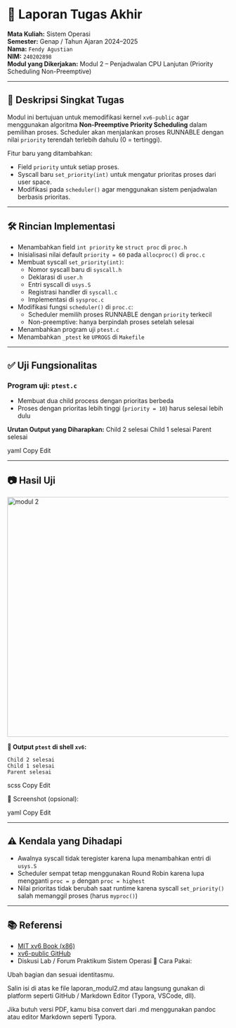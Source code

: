 # 📄 Laporan Tugas Akhir  
**Mata Kuliah:** Sistem Operasi  
**Semester:** Genap / Tahun Ajaran 2024–2025  
**Nama:** `Fendy Agustian`  
**NIM:** `240202898`  
**Modul yang Dikerjakan:** Modul 2 – Penjadwalan CPU Lanjutan (Priority Scheduling Non-Preemptive)

---

## 📌 Deskripsi Singkat Tugas  

Modul ini bertujuan untuk memodifikasi kernel `xv6-public` agar menggunakan algoritma **Non-Preemptive Priority Scheduling** dalam pemilihan proses. Scheduler akan menjalankan proses RUNNABLE dengan nilai `priority` terendah terlebih dahulu (0 = tertinggi).  

Fitur baru yang ditambahkan:

- Field `priority` untuk setiap proses.
- Syscall baru `set_priority(int)` untuk mengatur prioritas proses dari user space.
- Modifikasi pada `scheduler()` agar menggunakan sistem penjadwalan berbasis prioritas.

---

## 🛠️ Rincian Implementasi

- Menambahkan field `int priority` ke `struct proc` di `proc.h`
- Inisialisasi nilai default `priority = 60` pada `allocproc()` di `proc.c`
- Membuat syscall `set_priority(int)`:
  - Nomor syscall baru di `syscall.h`
  - Deklarasi di `user.h`
  - Entri syscall di `usys.S`
  - Registrasi handler di `syscall.c`
  - Implementasi di `sysproc.c`
- Modifikasi fungsi `scheduler()` di `proc.c`:
  - Scheduler memilih proses RUNNABLE dengan `priority` terkecil
  - Non-preemptive: hanya berpindah proses setelah selesai
- Menambahkan program uji `ptest.c`
- Menambahkan `_ptest` ke `UPROGS` di `Makefile`

---

## ✅ Uji Fungsionalitas

### Program uji: `ptest.c`

- Membuat dua child process dengan prioritas berbeda
- Proses dengan prioritas lebih tinggi (`priority = 10`) harus selesai lebih dulu

**Urutan Output yang Diharapkan:**
Child 2 selesai
Child 1 selesai
Parent selesai

yaml
Copy
Edit

---

## 📷 Hasil Uji
<img width="532" height="545" alt="modul 2" src="https://github.com/user-attachments/assets/56babd12-e424-4f32-ab44-8a2bbfa4edd1" />

**📍 Output `ptest` di shell `xv6`:**
```
Child 2 selesai
Child 1 selesai
Parent selesai
```
scss
Copy
Edit

📍 Screenshot (opsional):


yaml
Copy
Edit

---

## ⚠️ Kendala yang Dihadapi

- Awalnya syscall tidak teregister karena lupa menambahkan entri di `usys.S`
- Scheduler sempat tetap menggunakan Round Robin karena lupa mengganti `proc = p` dengan `proc = highest`
- Nilai prioritas tidak berubah saat runtime karena syscall `set_priority()` salah memanggil proses (harus `myproc()`)

---

## 📚 Referensi

- [MIT xv6 Book (x86)](https://pdos.csail.mit.edu/6.828/2018/xv6/book-rev11.pdf)
- [xv6-public GitHub](https://github.com/mit-pdos/xv6-public)
- Diskusi Lab / Forum Praktikum Sistem Operasi
📌 Cara Pakai:

Ubah bagian <Nama Lengkap> dan <Nomor Induk Mahasiswa> sesuai identitasmu.

Salin isi di atas ke file laporan_modul2.md atau langsung gunakan di platform seperti GitHub / Markdown Editor (Typora, VSCode, dll).

Jika butuh versi PDF, kamu bisa convert dari .md menggunakan pandoc atau editor Markdown seperti Typora.
